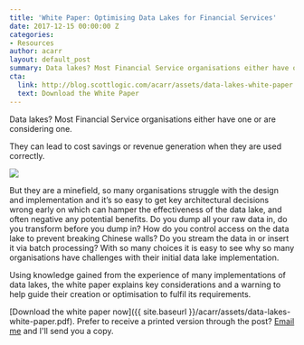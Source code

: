 ```yaml
---
title: 'White Paper: Optimising Data Lakes for Financial Services'
date: 2017-12-15 00:00:00 Z
categories:
- Resources
author: acarr
layout: default_post
summary: Data lakes? Most Financial Service organisations either have one or are considering one. This white paper explains key considerations and a warning to help guide their creation or optimisation to fulfil its requirement
cta:
  link: http://blog.scottlogic.com/acarr/assets/data-lakes-white-paper.pdf
  text: Download the White Paper
---
```


Data lakes? Most Financial Service organisations either have one or are considering one.

They can lead to cost savings or revenue generation when they are used correctly.

<a href="{{ site.baseurl }}/acarr/assets/data-lakes-white-paper.pdf"><img src="{{ site.baseurl }}/acarr/assets/image1.png" /></a>

But they are a minefield, so many organisations struggle with the design and implementation and it’s so easy to get key architectural decisions wrong early on which can hamper the effectiveness of the data lake, and often negative any potential benefits.  Do you dump all your raw data in, do you transform before you dump in?  How do you control access on the data lake to prevent breaking Chinese walls?  Do you stream the data in or insert it via batch processing?  With so many choices it is easy to see why so many organisations have challenges with their initial data lake implementation.

Using knowledge gained from the experience of many implementations of data lakes, the white paper explains key considerations and a warning to help guide their creation or optimisation to fulfil its requirements.

[Download the white paper now]({{ site.baseurl }}/acarr/assets/data-lakes-white-paper.pdf). Prefer to receive a printed version through the post? [Email me](mailto:andrew.carr@scottlogic.com) and I'll send you a copy.
